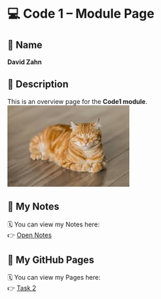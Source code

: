 # 💻 Code 1 – Module Page

## 👤 Name
**David Zahn**

## 📄 Description
This is an overview page for the **Code1 module**.  
![Module Preview](./Unbenannt.jpg)

## 📔 My Notes
🗓️ You can view my Notes here:  
👉 [Open Notes](https://davidz1407.github.io/Code1/Diary/index.html)  

## 📄 My GitHub Pages
🗓️ You can view my Pages here:  
👉 [Task 2](https://davidz1407.github.io/Code1/Task%202%20HTML/Test.html)  

